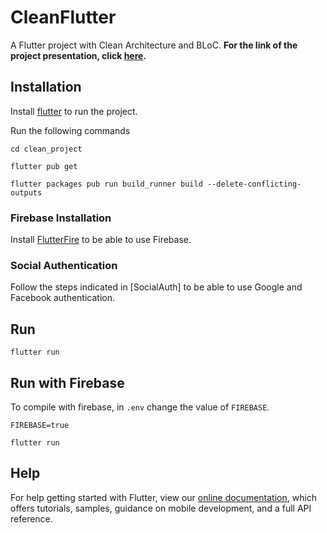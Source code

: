 # CleanFlutter

A Flutter project with Clean Architecture and BLoC. **For the link of the project presentation, click [here](https://prezi.com/view/XNsm2gaEECR1xur67XOV/).**

## Installation

Install [flutter](https://flutter.dev/docs/get-started/install) to run the project.

Run the following commands

```flutter
cd clean_project

flutter pub get

flutter packages pub run build_runner build --delete-conflicting-outputs
```

### Firebase Installation
Install [FlutterFire](https://firebase.flutter.dev/) to be able to use Firebase.

### Social Authentication
Follow the steps indicated in [SocialAuth] to be able to use Google and Facebook authentication.

## Run

```flutter
flutter run
```

## Run with Firebase
To compile with firebase, in `.env` change the value of `FIREBASE`.

```flutter
FIREBASE=true
```

```flutter
flutter run
```

## Help
For help getting started with Flutter, view our
[online documentation](https://flutter.dev/docs), which offers tutorials,
samples, guidance on mobile development, and a full API reference.

